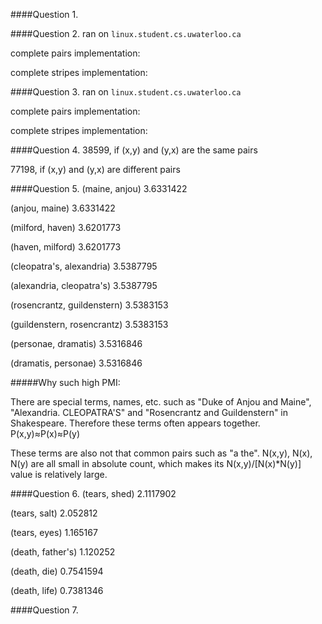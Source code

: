 ####Question 1.


####Question 2.
ran on <code>linux.student.cs.uwaterloo.ca</code>

complete pairs implementation: 

complete stripes implementation:

####Question 3.
ran on <code>linux.student.cs.uwaterloo.ca</code>

complete pairs implementation: 

complete stripes implementation:

####Question 4.
38599, if (x,y) and (y,x) are the same pairs

77198, if (x,y) and (y,x) are different pairs

  
####Question 5.
(maine, anjou)	3.6331422

(anjou, maine)	3.6331422

(milford, haven)	3.6201773

(haven, milford)	3.6201773

(cleopatra's, alexandria)	3.5387795

(alexandria, cleopatra's)	3.5387795

(rosencrantz, guildenstern)	3.5383153

(guildenstern, rosencrantz)	3.5383153

(personae, dramatis)	3.5316846

(dramatis, personae)	3.5316846

#####Why such high PMI:

There are special terms, names, etc. such as "Duke of Anjou and Maine", "Alexandria. CLEOPATRA'S" and "Rosencrantz and Guildenstern" in Shakespeare. Therefore these terms often appears together. P(x,y)≈P(x)≈P(y)

These terms are also not that common pairs such as "a the". N(x,y), N(x), N(y) are all small in absolute count, which makes its N(x,y)/[N(x)*N(y)] value is relatively large. 

####Question 6.
(tears, shed)	2.1117902

(tears, salt)	2.052812

(tears, eyes)	1.165167

(death, father's)	1.120252

(death, die)	0.7541594

(death, life)	0.7381346


####Question 7.

